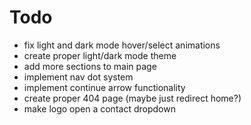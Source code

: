 # Todo

- fix light and dark mode hover/select animations
- create proper light/dark mode theme
- add more sections to main page
- implement nav dot system
- implement continue arrow functionality
- create proper 404 page (maybe just redirect home?)
- make logo open a contact dropdown